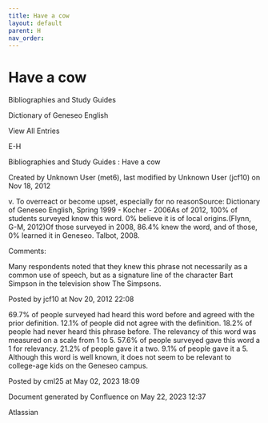 ```yaml
---
title: Have a cow
layout: default
parent: H
nav_order:
---
```


# Have a cow

Bibliographies and Study Guides

Dictionary of Geneseo English

View All Entries

E-H

Bibliographies and Study Guides : Have a cow

Created by  Unknown User (met6), last modified by  Unknown User (jcf10) on Nov 18, 2012

v. To overreact or become upset, especially for no reasonSource: Dictionary of Geneseo English, Spring 1999 - Kocher - 2006As of 2012, 100% of students surveyed know this word. 0% believe it is of local origins.(Flynn, G-M, 2012)Of those surveyed in 2008, 86.4% knew the word, and of those, 0% learned it in Geneseo. Talbot, 2008.

Comments:

Many respondents noted that they knew this phrase not necessarily as a common use of speech, but as a signature line of the character Bart Simpson in the television show The Simpsons.

Posted by jcf10 at Nov 20, 2012 22:08

69.7% of people surveyed had heard this word before and agreed with the prior definition. 12.1% of people did not agree with the definition. 18.2% of people had never heard this phrase before. The relevancy of this word was measured on a scale from 1 to 5. 57.6% of people surveyed gave this word a 1 for relevancy. 21.2% of people gave it a two. 9.1% of people gave it a 5. Although this word is well known, it does not seem to be relevant to college-age kids on the Geneseo campus. 

Posted by cml25 at May 02, 2023 18:09

Document generated by Confluence on May 22, 2023 12:37

Atlassian
